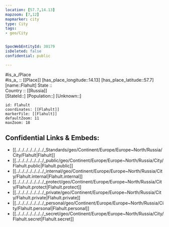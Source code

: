 ```yaml
---
location: [57.7,14.13] 
mapzoom: [7,12] 
mapmarker: city 
type: City
tags:
- geo/City


SpocWebEntityId: 30179
isDeleted: false
confidential: public

---
```

#is_a_/Place  
#is_a_ :: [[Place]] 
[has_place_longitude::14.13] 
[has_place_latitude::57.7] 
[name::Flahult] 
State ::  
Country :: [[Russia]]  
[StateId::] 
[Population::] 
[Unknown::] 


```leaflet
id: Flahult
coordinates: [[Flahult]] 
markerFile: [[Flahult]] 
defaultZoom: 11 
maxZoom: 18
```


## Confidential Links & Embeds: 
- [[../../../../../../../_Standards/geo/Continent/Europe/Europe~North/Russia/City/Flahult|Flahult]] 
- [[../../../../../../../_public/geo/Continent/Europe/Europe~North/Russia/City/Flahult.public|Flahult.public]] 
- [[../../../../../../../_internal/geo/Continent/Europe/Europe~North/Russia/City/Flahult.internal|Flahult.internal]] 
- [[../../../../../../../_protect/geo/Continent/Europe/Europe~North/Russia/City/Flahult.protect|Flahult.protect]] 
- [[../../../../../../../_private/geo/Continent/Europe/Europe~North/Russia/City/Flahult.private|Flahult.private]] 
- [[../../../../../../../_personal/geo/Continent/Europe/Europe~North/Russia/City/Flahult.personal|Flahult.personal]] 
- [[../../../../../../../_secret/geo/Continent/Europe/Europe~North/Russia/City/Flahult.secret|Flahult.secret]] 

